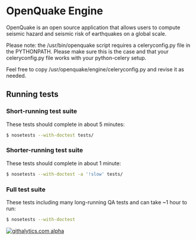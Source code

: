 # OpenQuake Engine #

OpenQuake is an open source application that allows users to
compute seismic hazard and seismic risk of earthquakes on a global scale.

Please note: the /usr/bin/openquake script requires a celeryconfig.py
file in the PYTHONPATH.  Please make sure this is the case and that your
celeryconfig.py file works with your python-celery setup.

Feel free to copy /usr/openquake/engine/celeryconfig.py and revise it as needed.

## Running tests ##

### Short-running test suite ###
These tests should complete in about 5 minutes:
```bash
$ nosetests --with-doctest tests/
```

### Shorter-running test suite ###
  These tests should complete in about 1 minute:
```bash
$ nosetests --with-doctest -a '!slow' tests/
```

### Full test suite ###
  These tests including many long-running QA tests and can take ~1 hour to run:
```bash
$ nosetests --with-doctest
```

[![githalytics.com alpha](https://cruel-carlota.pagodabox.com/ed9166f60bd7a26c93f0bb34dca7f69b "githalytics.com")](http://githalytics.com/gem/oq-engine)
